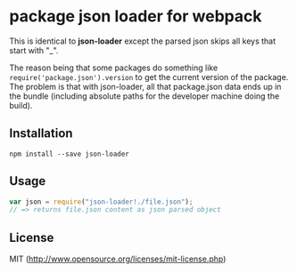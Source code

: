 # package json loader for webpack

This is identical to **json-loader** except the parsed json skips all keys that start with "_".  

The reason being that some packages do something like `require('package.json').version` to get the current version of the package.  The problem is that with json-loader, all that package.json data ends up in the bundle (including absolute paths for the developer machine doing the build).

## Installation

`npm install --save json-loader`

## Usage

``` javascript
var json = require("json-loader!./file.json");
// => returns file.json content as json parsed object
```

## License

MIT (http://www.opensource.org/licenses/mit-license.php)
